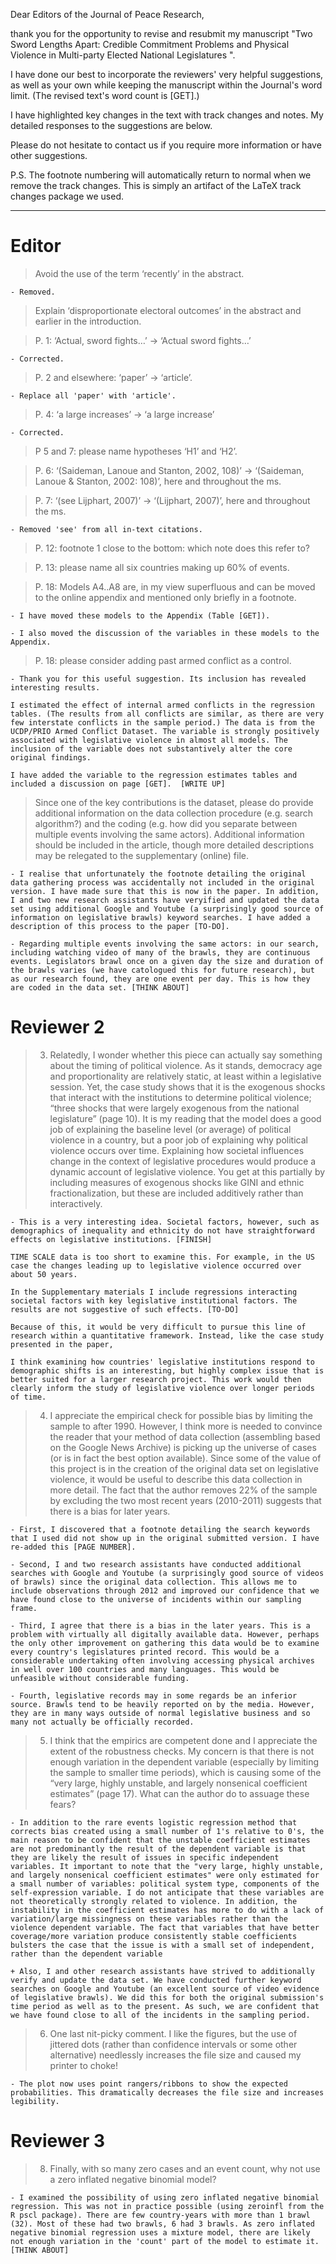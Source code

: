 Dear Editors of the Journal of Peace Research,

thank you for the opportunity to revise and resubmit my manuscript "Two Sword Lengths Apart: Credible Commitment Problems and Physical Violence in Multi-party Elected National Legislatures
".

I have done our best to incorporate the reviewers' very helpful suggestions, as well as your own while keeping the manuscript within the Journal's word limit. (The revised text's word count is [GET].)

I have highlighted key changes in the text with track changes and notes. My detailed responses to the suggestions are below.

Please do not hesitate to contact us if you require more information or have other suggestions.

P.S. The footnote numbering will automatically return to normal when we remove the track changes. This is simply an artifact of the LaTeX track changes package we used.

-------------------

# Editor

> Avoid the use of the term ‘recently’ in the abstract.

    - Removed.

> Explain ‘disproportionate electoral outcomes’ in the abstract and earlier in the introduction.

> P. 1: ‘Actual, sword fights…’ -> ‘Actual sword fights…’

    - Corrected.

> P. 2 and elsewhere: ‘paper’ -> ‘article’.

    - Replace all 'paper' with 'article'.

> P. 4: ‘a large increases’ -> ‘a large increase’

    - Corrected.

> P 5 and 7: please name hypotheses ‘H1’ and ‘H2’.

> P. 6: ‘(Saideman, Lanoue and Stanton, 2002, 108)’ -> ‘(Saideman, Lanoue & Stanton, 2002: 108)’, here and throughout the ms.

> P. 7: ‘(see Lijphart, 2007)’ -> ‘(Lijphart, 2007)’, here and throughout the ms.  

    - Removed 'see' from all in-text citations.

> P. 12: footnote 1 close to the bottom: which note does this refer to?

> P. 13: please name all six countries making up 60% of events.

> P. 18: Models A4..A8 are, in my view superfluous and can be moved to the online appendix and mentioned only briefly in a footnote.

    - I have moved these models to the Appendix (Table [GET]).

    - I also moved the discussion of the variables in these models to the Appendix.

> P. 18: please consider adding past armed conflict as a control.

    - Thank you for this useful suggestion. Its inclusion has revealed interesting results.

    I estimated the effect of internal armed conflicts in the regression tables. (The results from all conflicts are similar, as there are very few interstate conflicts in the sample period.) The data is from the UCDP/PRIO Armed Conflict Dataset. The variable is strongly positively associated with legislative violence in almost all models. The inclusion of the variable does not substantively alter the core original findings.

    I have added the variable to the regression estimates tables and included a discussion on page [GET].  [WRITE UP]

> Since one of the key contributions is the dataset, please do provide additional information on the data collection procedure (e.g. search algorithm?) and the coding (e.g. how did you separate between multiple events involving the same actors). Additional information should be included in the article, though more detailed descriptions may be relegated to the supplementary (online) file.

    - I realise that unfortunately the footnote detailing the original data gathering process was accidentally not included in the original version. I have made sure that this is now in the paper. In addition, I and two new research assistants have veryified and updated the data set using additional Google and Youtube (a surprisingly good source of information on legislative brawls) keyword searches. I have added a description of this process to the paper [TO-DO].

    - Regarding multiple events involving the same actors: in our search, including watching video of many of the brawls, they are continuous events. Legislators brawl once on a given day the size and duration of the brawls varies (we have catologued this for future research), but as our research found, they are one event per day. This is how they are coded in the data set. [THINK ABOUT]

# Reviewer 2



> 3. Relatedly, I wonder whether this piece can actually say something about the timing of political violence. As it stands, democracy age and proportionality are relatively static, at least within a legislative session. Yet, the case study shows that it is the exogenous shocks that interact with the institutions to determine political violence; “three shocks that were largely exogenous from the national legislature” (page 10). It is my reading that the model does a good job of explaining the baseline level (or average) of political violence in a country, but a poor job of explaining why political violence occurs over time. Explaining how societal influences change in the context of legislative procedures would produce a dynamic account of legislative violence. You get at this partially by including measures of exogenous shocks like GINI and ethnic fractionalization, but these are included additively rather than interactively.

    - This is a very interesting idea. Societal factors, however, such as demographics of inequality and ethnicity do not have straightforward effects on legislative institutions. [FINISH]

    TIME SCALE data is too short to examine this. For example, in the US case the changes leading up to legislative violence occurred over about 50 years.

    In the Supplementary materials I include regressions interacting societal factors with key legislative institutional factors. The results are not suggestive of such effects. [TO-DO]

    Because of this, it would be very difficult to pursue this line of research within a quantitative framework. Instead, like the case study presented in the paper,  

    I think examining how countries' legislative institutions respond to demographic shifts is an interesting, but highly complex issue that is better suited for a larger research project. This work would then clearly inform the study of legislative violence over longer periods of time.


> 4. I appreciate the empirical check for possible bias by limiting the sample to after 1990. However, I think more is needed to convince the reader that your method of data collection (assembling based on the Google News Archive) is picking up the universe of cases (or is in fact the best option available). Since some of the value of this project is in the creation of the original data set on legislative violence, it would be useful to describe this data collection in more detail. The fact that the author removes 22% of the sample by excluding the two most recent years (2010-2011) suggests that there is a bias for later years.

    - First, I discovered that a footnote detailing the search keywords that I used did not show up in the original submitted version. I have re-added this [PAGE NUMBER].

    - Second, I and two research assistants have conducted additional searches with Google and Youtube (a surprisingly good source of videos of brawls) since the original data collection. This allows me to include observations through 2012 and improved our confidence that we have found close to the universe of incidents within our sampling frame.

    - Third, I agree that there is a bias in the later years. This is a problem with virtually all digitally available data. However, perhaps the only other improvement on gathering this data would be to examine every country's legislatures printed record. This would be a considerable undertaking often involving accessing physical archives in well over 100 countries and many languages. This would be unfeasible without considerable funding.

    - Fourth, legislative records may in some regards be an inferior source. Brawls tend to be heavily reported on by the media. However, they are in many ways outside of normal legislative business and so many not actually be officially recorded.



> 5. I think that the empirics are competent done and I appreciate the extent of the robustness checks. My concern is that there is not enough variation in the dependent variable (especially by limiting the sample to smaller time periods), which is causing some of the “very large, highly unstable, and largely nonsenical coefficient estimates” (page 17). What can the author do to assuage these fears?

    - In addition to the rare events logistic regression method that corrects bias created using a small number of 1's relative to 0's, the main reason to be confident that the unstable coefficient estimates are not predominantly the result of the dependent variable is that they are likely the result of issues in specific independent variables. It important to note that the "very large, highly unstable, and largely nonsenical coefficient estimates" were only estimated for a small number of variables: political system type, components of the self-expression variable. I do not anticipate that these variables are not theoretically strongly related to violence. In addition, the instability in the coefficient estimates has more to do with a lack of variation/large missingness on these variables rather than the violence dependent variable. The fact that variables that have better coverage/more variation produce consistently stable coefficients bulsters the case that the issue is with a small set of independent, rather than the dependent variable

    + Also, I and other research assistants have strived to additionally verify and update the data set. We have conducted further keyword searches on Google and Youtube (an excellent source of video evidence of legislative brawls). We did this for both the original submission's time period as well as to the present. As such, we are confident that we have found close to all of the incidents in the sampling period.

> 6. One last nit-picky comment. I like the figures, but the use of jittered dots (rather than confidence intervals or some other alternative) needlessly increases the file size and caused my printer to choke!

    - The plot now uses point rangers/ribbons to show the expected probabilities. This dramatically decreases the file size and increases legibility.


# Reviewer 3

> 8. Finally, with so many zero cases and an event count, why not use a zero inflated negative binomial model?

    - I examined the possibility of using zero inflated negative binomial regression. This was not in practice possible (using zeroinfl from the R pscl package). There are few country-years with more than 1 brawl (32). Most of these had two brawls, 6 had 3 brawls. As zero inflated negative binomial regression uses a mixture model, there are likely not enough variation in the 'count' part of the model to estimate it. [THINK ABOUT]  
